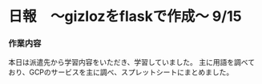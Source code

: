 # 日報　〜gizlozをflaskで作成〜 9/15

### 作業内容

本日は派遣先から学習内容をいただき、学習していました。
主に用語を調べており、GCPのサービスを主に調べ、スプレットシートにまとめました。
